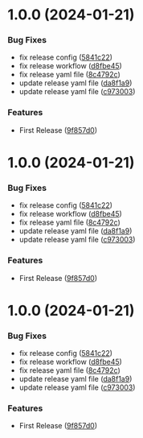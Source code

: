 # 1.0.0 (2024-01-21)


### Bug Fixes

* fix release config ([5841c22](https://github.com/lequochung19971/nano-event-bus/commit/5841c22afc5d026f03ee032d4b9fbabf0b9d0655))
* fix release workflow ([d8fbe45](https://github.com/lequochung19971/nano-event-bus/commit/d8fbe45b29835f831737dc6cf52fbac028f5dfd8))
* fix release yaml file ([8c4792c](https://github.com/lequochung19971/nano-event-bus/commit/8c4792c1883b96c86b823d910c4b7ab7c478336d))
* update release yaml file ([da8f1a9](https://github.com/lequochung19971/nano-event-bus/commit/da8f1a9b6b12789dfa677a7f8ed15ebacac5e1b0))
* update release yaml file ([c973003](https://github.com/lequochung19971/nano-event-bus/commit/c97300313d5c73021b206dd6570a3b236fa9cd1e))


### Features

* First Release ([9f857d0](https://github.com/lequochung19971/nano-event-bus/commit/9f857d0c577732026f73a7498a61916bbbe32fb8))

# 1.0.0 (2024-01-21)


### Bug Fixes

* fix release config ([5841c22](https://github.com/lequochung19971/nano-event-bus/commit/5841c22afc5d026f03ee032d4b9fbabf0b9d0655))
* fix release workflow ([d8fbe45](https://github.com/lequochung19971/nano-event-bus/commit/d8fbe45b29835f831737dc6cf52fbac028f5dfd8))
* fix release yaml file ([8c4792c](https://github.com/lequochung19971/nano-event-bus/commit/8c4792c1883b96c86b823d910c4b7ab7c478336d))
* update release yaml file ([da8f1a9](https://github.com/lequochung19971/nano-event-bus/commit/da8f1a9b6b12789dfa677a7f8ed15ebacac5e1b0))
* update release yaml file ([c973003](https://github.com/lequochung19971/nano-event-bus/commit/c97300313d5c73021b206dd6570a3b236fa9cd1e))


### Features

* First Release ([9f857d0](https://github.com/lequochung19971/nano-event-bus/commit/9f857d0c577732026f73a7498a61916bbbe32fb8))

# 1.0.0 (2024-01-21)


### Bug Fixes

* fix release config ([5841c22](https://github.com/lequochung19971/nano-event-bus/commit/5841c22afc5d026f03ee032d4b9fbabf0b9d0655))
* fix release workflow ([d8fbe45](https://github.com/lequochung19971/nano-event-bus/commit/d8fbe45b29835f831737dc6cf52fbac028f5dfd8))
* fix release yaml file ([8c4792c](https://github.com/lequochung19971/nano-event-bus/commit/8c4792c1883b96c86b823d910c4b7ab7c478336d))
* update release yaml file ([da8f1a9](https://github.com/lequochung19971/nano-event-bus/commit/da8f1a9b6b12789dfa677a7f8ed15ebacac5e1b0))
* update release yaml file ([c973003](https://github.com/lequochung19971/nano-event-bus/commit/c97300313d5c73021b206dd6570a3b236fa9cd1e))


### Features

* First Release ([9f857d0](https://github.com/lequochung19971/nano-event-bus/commit/9f857d0c577732026f73a7498a61916bbbe32fb8))
